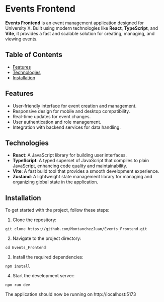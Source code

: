# Events Frontend

**Events Frontend** is an event management application designed for University X. Built using modern technologies like **React**, **TypeScript**, and **Vite**, it provides a fast and scalable solution for creating, managing, and viewing events.

## Table of Contents

- [Features](#features)
- [Technologies](#technologies)
- [Installation](#installation)
<!-- - [Usage](#usage) -->

## Features

- User-friendly interface for event creation and management.
- Responsive design for mobile and desktop compatibility.
- Real-time updates for event changes.
- User authentication and role management.
- Integration with backend services for data handling.

## Technologies

- **React**: A JavaScript library for building user interfaces.
- **TypeScript**: A typed superset of JavaScript that compiles to plain JavaScript, enhancing code quality and maintainability.
- **Vite**: A fast build tool that provides a smooth development experience.
- **Zustand**: A lightweight state management library for managing and organizing global state in the application.

## Installation

To get started with the project, follow these steps:

1. Clone the repository:

```
git clone https://github.com/MontanchezJuan/Events_Frontend.git
```

2. Navigate to the project directory:

```
cd Events_Frontend
```

3. Install the required dependencies:

```
npm install
```

4. Start the development server:

```
npm run dev
```

The application should now be running on http://localhost:5173

<!-- Here are some things we should improve -->
<!-- ## Usage
- Upon opening the application, users will be presented with the login page.
- After logging in, users can create new events, view existing ones, and manage their details.
- The responsive design ensures a seamless experience on both mobile and desktop devices. -->
